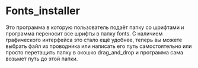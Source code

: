 # Fonts_installer 
Это программа в которую пользователь подаёт папку со шрифтами и программа переносит все шрифты в папку fonts. С наличием графического интерфейса это стало ещё удобнее, теперь вы можете выбрать файл из проводника или написать его путь самостоятельно или просто перетащить папку в окошко drag_and_drop и программа сама возьмет путь до этой папки.